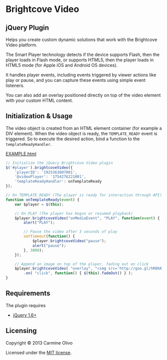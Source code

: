 Brightcove Video
==================================================

jQuery Plugin
--------------------------------------

Helps you create custom dynamic solutions that work with the Brightcove Video platform.

The Smart Player technology detects if the device supports Flash, then the player loads in Flash mode, or supports HTML5, then the player loads in HTML5 mode (for Apple iOS and Android OS devices).

It handles player events, including events triggered by viewer actions like play or pause, and you can capture these events using simple event listeners.

You can also add an overlay positioned directly on top of the video element with your custom HTML content.

Initialization & Usage
--------------------------------------
The video object is created from an HTML element container (for example a DIV element).
When the video object is ready, the `TEMPLATE_READY` event is triggered.
So to execute the desired action, bind a function to the `templateReadyHandler`.

[EXAMPLE.html](EXAMPLE.html)

```javascript
// Initialize the jQuery Brightcove Video plugin
$('#player').brightcoveVideo({
	'playerID': '1925363807001',
	'@videoPlayer': '1754276221001',
	'templateReadyHandler': onTemplateReady
});

// On TEMPLATE_READY (The player is ready for interaction through API)
function onTemplateReady(event) {
	var $player = $(this);

	// On PLAY (The player has begun or resumed playback)
	$player.brightcoveVideo("onMediaEvent", "PLAY", function(event) {
		alert("PLAY");

		// Pause the video after 3 seconds of play
		setTimeout(function() {
			$player.brightcoveVideo("pause");
			alert("pause");
		}, 3000);
	});

	// Append an image on top of the player, fading out on click
	$player.brightcoveVideo( "overlay", "<img src='http://goo.gl/hR0kK'>" )
		.on( "click", function() { $(this).fadeOut() } );
}
```

Requirements
--------------------------------------
The plugin requires
* [jQuery 1.6+](http://jquery.com)

Licensing
--------------------------------------

Copyright © 2013 Carmine Olivo

Licensed under the [MIT license](http://co.mit-license.org/).